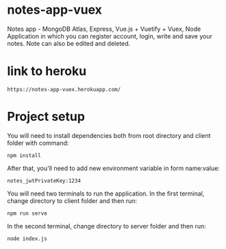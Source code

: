 # notes-app-vuex
Notes app - MongoDB Atlas, Express, Vue.js + Vuetify + Vuex, Node <br>
Application in which you can register account, login, write and save your notes. Note can also be edited and deleted.
# link to heroku
```
https://notes-app-vuex.herokuapp.com/
```
# Project setup
You will need to install dependencies both from root directory and client folder with command:
```
npm install
```
After that, you'll need to add new environment variable in form name:value:
```
notes_jwtPrivateKey:1234
```
You will need two terminals to run the application. 
In the first terminal, change directory to client folder and then run:
```
npm run serve
```
In the second terminal, change directory to server folder and then run:
```
node index.js
```

